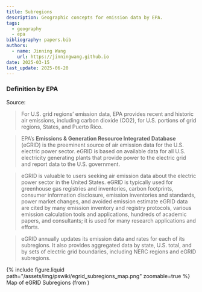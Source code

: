 ```yaml
---
title: Subregions
description: Geographic concepts for emission data by EPA.
tags:
  - geography
  - epa
bibliography: papers.bib
authors:
  - name: Jinning Wang
    url: https://jinningwang.github.io
date: 2025-03-15
last_update: 2025-06-20
---
```


### Definition by EPA

Source: <d-cite key="epa2024gridregions"></d-cite>

> For U.S. grid regions’ emission data, EPA provides recent and historic air emissions, including carbon dioxide (CO2), for U.S. portions of grid regions, States, and Puerto Rico.

> EPA’s **Emissions & Generation Resource Integrated Database** (eGRID) is the preeminent source of air emission data for the U.S. electric power sector. eGRID is based on available data for all U.S. electricity generating plants that provide power to the electric grid and report data to the U.S. government.

> eGRID is valuable to users seeking air emission data about the electric power sector in the United States. eGRID is typically used for greenhouse gas registries and inventories, carbon footprints, consumer information disclosure, emission inventories and standards, power market changes, and avoided emission estimate eGRID data are cited by many emission inventory and registry protocols, various emission calculation tools and applications, hundreds of academic papers, and consultants; it is used for many research applications and efforts.

> eGRID annually updates its emission data and rates for each of its subregions. It also provides aggregated data by state, U.S. total, and by sets of electric grid boundaries, including NERC regions and eGRID subregions.

<div class="row mt-3">
    <div class="col-sm mt-3 mt-md-0">
        {% include figure.liquid
        path="/assets/img/pswiki/egrid_subregions_map.png"
        zoomable=true %}
        Map of eGRID Subregions (from <d-cite key="epa2024gridregions"></d-cite>)
    </div>
</div>
